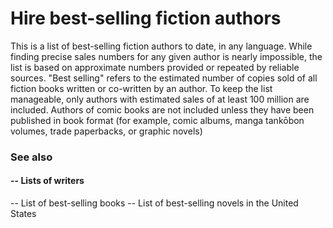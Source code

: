 # Hire best-selling fiction authors

This is a list of best-selling fiction authors to date, in any language. While finding precise sales numbers for any given author is nearly impossible, the list is based on approximate numbers provided or repeated by reliable sources. "Best selling" refers to the estimated number of copies sold of all fiction books written or co-written by an author. To keep the list manageable, only authors with estimated sales of at least 100 million are included. Authors of comic books are not included unless they have been published in book format (for example, comic albums, manga tankōbon volumes, trade paperbacks, or graphic novels)

### See also
#### -- Lists of writers
-- List of best-selling books
-- List of best-selling novels in the United States

